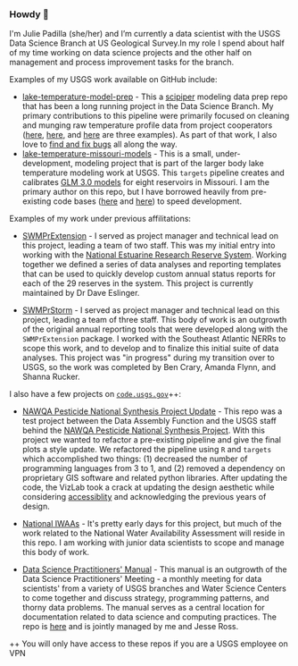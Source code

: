 ### Howdy 👋

I'm Julie Padilla (she/her) and I’m currently a data scientist with the USGS Data Science Branch at US Geological Survey.In my role I spend about half of my time working on data science projects and the other half on management and process improvement tasks for the branch.

Examples of my USGS work available on GitHub include:
* [lake-temperature-model-prep](https://github.com/usgs-r/lake-temperature-model-prep) - This a [scipiper](https://github.com/USGS-R/scipiper) modeling data prep repo that has been a long running project in the Data Science Branch. My primary contributions to this pipeline were primarily focused on cleaning and munging raw temperature profile data from project cooperators ([here](https://github.com/USGS-R/lake-temperature-model-prep/blob/main/7a_temp_coop_munge/src/data_parsers/parse_mo_usace.R), [here](https://github.com/USGS-R/lake-temperature-model-prep/blob/650df79facc23dc438f447fa305e69c0b15342c5/7a_temp_coop_munge/src/data_parsers/parse_missouri_files.R#L56-L75), and [here](https://github.com/USGS-R/lake-temperature-model-prep/blob/main/7a_temp_coop_munge/src/data_parsers/parse_norfork_files.R) are three examples). As part of that work, I also love to [find and fix bugs](https://github.com/USGS-R/lake-temperature-model-prep/issues?q=is%3Aissue+author%3Apadilla410+) all along the way.
* [lake-temperature-missouri-models](https://github.com/usgs-r/lake-temperature-missouri-models) - This is a small, under-development, modeling project that is part of the larger body lake temperature modeling work at USGS. This `targets` pipeline creates and calibrates [GLM 3.0 models](https://aed.see.uwa.edu.au/research/models/glm/) for eight reservoirs in Missouri. I am the primary author on this repo, but I have borrowed heavily from pre-existing code bases ([here](https://github.com/USGS-R/lake-temperature-process-models) and [here](https://github.com/USGS-R/lake-temperature-process-models-old)) to speed development.

Examples of my work under previous affilitations:
* [SWMPrExtension](https://github.com/NOAA-OCM/SWMPrExtension) - I served as project manager and technical lead on this project, leading a team of two staff. This was my initial entry into working with the [National Estuarine Research Reserve System](https://coast.noaa.gov/nerrs/). Working together we defined a series of data analyses and reporting templates that can be used to quickly develop custom annual status reports for each of the 29 reserves in the system. This project is currently maintained by Dr Dave Eslinger.

* [SWMPrStorm](https://github.com/StormStories/SWMPrStorm) - I served as project manager and technical lead on this project, leading a team of three staff. This body of work is an outgrowth of the original annual reporting tools that were developed along with the `SWMPrExtension` package. I worked with the Southeast Atlantic NERRs to scope this work, and to develop and to finalize this initial suite of data analyses. This project was "in progress" during my transition over to USGS, so the work was completed by Ben Crary, Amanda Flynn, and Shanna Rucker.

I also have a few projects on [`code.usgs.gov`](https://code.usgs.gov/)++:
* [NAWQA Pesticide National Synthesis Project Update](https://code.usgs.gov/wma/iidd/pnsp-pipeline/) - This repo was a test project between the Data Assembly Function and the USGS staff behind the [NAWQA Pesticide National Synthesis Project](https://water.usgs.gov/nawqa/pnsp/usage/maps/show_map.php?year=2017&map=ATRAZINE&hilo=L&disp=Atrazine). With this project we wanted to refactor a pre-existing pipeline and give the final plots a style update. We refactored the pipeline using `R` and `targets` which accomplished two things: (1) decreased the number of programming languages from 3 to 1, and (2) removed a dependency on proprietary GIS software and related python libraries. After updating the code, the VizLab took a crack at updating the design aesthetic while considering [accessiblity](https://www.section508.gov/blog/Universal-Design-What-is-it/) and acknowledging the previous years of design.

* [National IWAAs](https://code.usgs.gov/wma/national-iwaas/NWAA) - It's pretty early days for this project, but much of the work related to the National Water Availability Assessment will reside in this repo. I am working with junior data scientists to scope and manage this body of work.
* [Data Science Practitioners' Manual](https://dsp-manual.wma.chs.usgs.gov/) - This manual is an outgrowth of the Data Science Practitioners' Meeting - a monthly meeting for data scientists' from a variety of USGS branches and Water Science Centers to come together and discuss strategy, programming patterns, and thorny data problems. The manual serves as a central location for documentation related to data science and computing practices. The repo is [here](https://code.usgs.gov/wma/wp/dsp-manual) and is jointly managed by me and Jesse Ross.

++ You will only have access to these repos if you are a USGS employee on VPN

